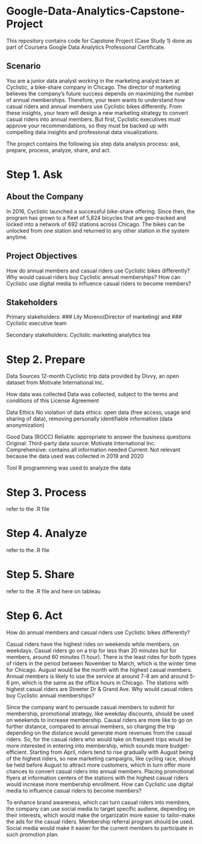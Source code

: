 # Google-Data-Analytics-Capstone-Project
  This repository contains code for Capstone Project (Case Study 1) done as part of Coursera Google Data Analytics Professional Certificate.

## Scenario
  You are a junior data analyst working in the marketing analyst team at Cyclistic, a bike-share company in Chicago. The director of marketing believes the company’s future success depends on maximizing the number of annual memberships. Therefore, your team wants to understand how casual riders and annual members use Cyclistic bikes differently. From these insights, your team will design a new marketing strategy to convert casual riders into annual members. But first, Cyclistic executives must approve your recommendations, so they must be backed up with compelling data insights and professional data visualizations.

  The project contains the following six step data analysis process: ask, prepare, process, analyze, share, and act.

# Step 1. Ask

## About the Company
In 2016, Cyclistic launched a successful bike-share offering. Since then, the program has grown to a fleet of 5,824 bicycles that are geo-tracked and locked into a network of 692 stations across Chicago. The bikes can be unlocked from one station and returned to any other station in the system anytime.

## Project Objectives
How do annual members and casual riders use Cyclistic bikes differently?
Why would casual riders buy Cyclistic annual memberships?
How can Cyclistic use digital media to influence casual riders to become members?

## Stakeholders

Primary stakeholders: ### Lily Moreno(Director of marketing) and ### Cyclistic executive team

Secondary stakeholders: Cyclistic marketing analytics tea


# Step 2. Prepare
Data Sources
12-month Cyclistic trip data provided by Divvy, an open dataset from Motivate International Inc.

How data was collected
Data was collected, subject to the terms and conditions of this License Agreement

Data Ethics
No violation of data ethics: open data (free access, usage and sharing of data), removing personally identifiable information (data anonymization)

Good Data (ROCC)
Reliable: appropriate to answer the business questions Original: Third-party data source: Motivate International Inc. Comprehensive: contains all information needed Current: Not relevant because the data used was collected in 2019 and 2020

Tool
R programming was used to analyze the data

# Step 3. Process
refer to the .R file

# Step 4. Analyze
refer to the .R file

# Step 5. Share
refer to the .R file and here on tableau

# Step 6. Act
How do annual members and casual riders use Cyclistic bikes differently?

Casual riders have the highest rides on weekends while members, on weekdays.
Casual riders go on a trip for less than 20 minutes but for members, around 60 minutes (1 hour).
There is the least rides for both types of riders in the period between November to March, which is the winter time for Chicago.
August would be the month with the highest casual members.
Annual members is likely to use the service at around 7-8 am and around 5-6 pm, which is the same as the office hours in Chicago.
The stations with highest casual riders are Streeter Dr & Grand Ave.
Why would casual riders buy Cyclistic annual memberships?

Since the company want to persuade casual members to submit for membership, promotional strategy, like weekday discounts, should be used on weekends to increase membership.
Causal riders are more like to go on further distance, compared to annual members, so charging the trip depending on the distance would generate more revenues from the casual riders. So, for the casual riders who would take on frequent trips would be more interested in entering into membership, which sounds more budget-efficient.
Starting from April, riders tend to rise gradually with August being of the highest riders, so new marketing campaigns, like cycling race, should be held before August to attract more customers, which in turn offer more chances to convert casual riders into annual members.
Placing promotional flyers at information centers of the stations with the highest casual riders would increase more membership enrollment.
How can Cyclistic use digital media to influence casual riders to become members?

To enhance brand awareness, which can turn casual riders into members, the company can use social media to target specific audiene, depending on their interests, which would make the organizatin more easier to tailor-make the ads for the casual riders.
Membership referral program should be used. Social media would make it easier for the current members to participate in such promotion plan.
